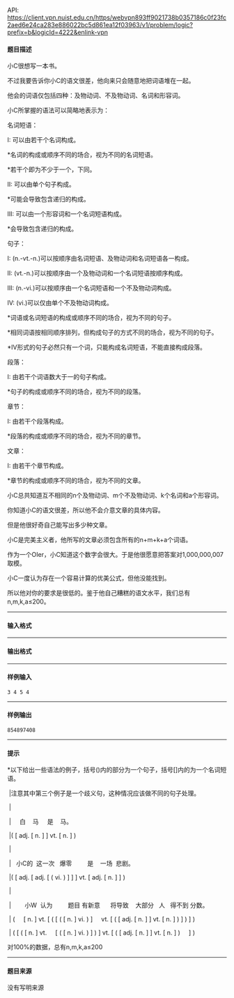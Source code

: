 API: https://client.vpn.nuist.edu.cn/https/webvpn893ff9021738b0357186c0f23fc2aed6e24ca283e886022bc5d861ea12f03963/v1/problem/logic?prefix=b&logicId=4222&enlink-vpn

#### 题目描述

小C很想写一本书。

不过我要告诉你小C的语文很差，他向来只会随意地把词语堆在一起。

他会的词语仅包括四种：及物动词、不及物动词、名词和形容词。

小C所掌握的语法可以简略地表示为：

名词短语：

I: 可以由若干个名词构成。

\*名词的构成或顺序不同的场合，视为不同的名词短语。

\*若干个即为不少于一个，下同。

II: 可以由单个句子构成。

\*可能会导致包含递归的构成。

III: 可以由一个形容词和一个名词短语构成。

\*会导致包含递归的构成。

句子：

I: (n.-vt.-n.)可以按顺序由名词短语、及物动词和名词短语各一构成。

II: (vt.-n.)可以按顺序由一个及物动词和一个名词短语按顺序构成。

III: (n.-vi.)可以按顺序由一个名词短语和一个不及物动词构成。

IV: (vi.)可以仅由单个不及物动词构成。

\*词语或名词短语的构成或顺序不同的场合，视为不同的句子。

\*相同词语按相同顺序排列，但构成句子的方式不同的场合，视为不同的句子。

\*IV形式的句子必然只有一个词，只能构成名词短语，不能直接构成段落。

段落：

I: 由若干个词语数大于一的句子构成。

\*句子的构成或顺序不同的场合，视为不同的段落。

章节：

I: 由若干个段落构成。

\*段落的构成或顺序不同的场合，视为不同的章节。

文章：

I: 由若干个章节构成。

\*章节的构成或顺序不同的场合，视为不同的文章。

小C总共知道互不相同的n个及物动词、m个不及物动词、k个名词和a个形容词。

你知道小C的语文很差，所以他不会介意文章的具体内容。

但是他很好奇自己能写出多少种文章。

小C是完美主义者，他所写的文章必须包含所有的n+m+k+a个词语。

作为一个OIer，小C知道这个数字会很大。于是他很愿意把答案对1,000,000,007取模。

小C一度认为存在一个容易计算的优美公式，但他没能找到。

所以他对你的要求是很低的。鉴于他自己糟糕的语文水平，我们总有n,m,k,a≤200。

---

#### 输入格式

---

#### 输出格式

---

#### 样例输入
```
3 4 5 4
```

---

#### 样例输出
```
854897408

```

---

#### 提示

\*以下给出一些语法的例子，括号()内的部分为一个句子，括号\[\]内的为一个名词短语。

 |注意其中第三个例子是一个歧义句，这种情况应该做不同的句子处理。

 |

 |     白    马     是    马。

 |( \[ adj. \[ n. \] \] vt. \[ n. \] ) 

 |

 |   小C的  这一次   爆零         是    一场  悲剧。

 |( \[ adj. \[ adj. \[ ( vi. ) \] \] \] vt. \[ adj. \[ n. \] \] )

 |

 |        小W  认为         题目 有新意      将导致    大部分   人   得不到 分数。

 | (     \[ n. \] vt. \[ ( \[ ( \[ n. \] vi. ) \]     vt. \[ ( \[ adj. \[ n. \] \] vt. \[ n. \] ) \] ) \] )

 | ( \[ ( \[ n. \] vt.     \[ ( \[ n. \] vi. ) \] ) \] vt. \[ ( \[ adj. \[ n. \] \] vt. \[ n. \] )     \] )

对100%的数据，总有n,m,k,a≤200

---

#### 题目来源

没有写明来源